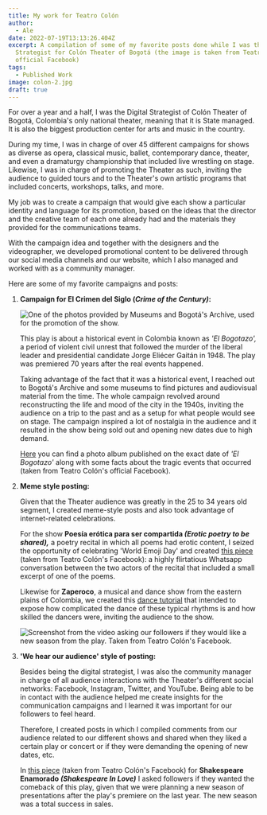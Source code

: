 ```yaml
---
title: My work for Teatro Colón
author:
  - Ale
date: 2022-07-19T13:13:26.404Z
excerpt: A compilation of some of my favorite posts done while I was the Digital
  Strategist for Colón Theater of Bogotá (the image is taken from Teatro Colón's
  official Facebook)
tags:
  - Published Work
image: colon-2.jpg
draft: true
---
```

For over a year and a half, I was the Digital Strategist of Colón Theater of Bogotá, Colombia's only national theater, meaning that it is State managed. It is also the biggest production center for arts and music in the country.

During my time, I was in charge of over 45 different campaigns for shows as diverse as opera, classical music, ballet, contemporary dance, theater, and even a dramaturgy championship that included live wrestling on stage. Likewise, I was in charge of promoting the Theater as such, inviting the audience to guided tours and to the Theater's own artistic programs that included concerts, workshops, talks, and more. 

My job was to create a campaign that would give each show a particular identity and language for its promotion, based on the ideas that the director and the creative team of each one already had and the materials they provided for the communications teams. 

With the campaign idea and together with the designers and the videographer, we developed promotional content to be delivered through our social media channels and our website, which I also managed and worked with as a community manager. 



Here are some of my favorite campaigns and posts: 

1. **Campaign for El Crimen del Siglo (*Crime of the Century)*:** 

   ![One of the photos provided by Museums and Bogotá's Archive, used for the promotion of the show.](colon-1.jpg)

   This play is about a historical event in Colombia known as *'El Bogotazo',* a period of violent civil unrest that followed the murder of the liberal leader and presidential candidate Jorge Eliécer Gaitán in 1948. The play was premiered 70 years after the real events happened. 

   Taking advantage of the fact that it was a historical event, I reached out to Bogotá's Archive and some museums to find pictures and audiovisual material from the time. The whole campaign revolved around reconstructing the life and mood of the city in the 1940s, inviting the audience on a trip to the past and as a setup for what people would see on stage. The campaign inspired a lot of nostalgia in the audience and it resulted in the show being sold out and opening new dates due to high demand.

   [Here](https://www.facebook.com/media/set/?set=a.2102926123067589&type=3) you can find a photo album published on the exact date of *'El Bogotazo'* along with some facts about the tragic events that occurred (taken from Teatro Colón's official Facebook).  


2. **Meme style posting:** 

   Given that the Theater audience was greatly in the 25 to 34 years old segment, I created meme-style posts and also took advantage of internet-related celebrations.

   For the show **Poesía erótica para ser compartida *(Erotic poetry to be shared),*** a poetry recital in which all poems had erotic content, I seized the opportunity of celebrating 'World Emoji Day' and created [this piece](https://www.facebook.com/watch/?v=2235232776503589) (taken from Teatro Colón's Facebook): a highly flirtatious Whatsapp conversation between the two actors of the recital that included a small excerpt of one of the poems. 

   Likewise for **Zaperoco**, a musical and dance show from the eastern plains of Colombia, we created this [dance tutorial](https://www.facebook.com/miteatrocolon/videos/2046413702052165) that intended to expose how complicated the dance of these typical rhythms is and how skilled the dancers were, inviting the audience to the show. 

   ![Screenshot from the video asking our followers if they would like a new season from the play. Taken from Teatro Colón's Facebook.](screenshot-283-.png)
3. **'We hear our audience' style of posting:** 

   Besides being the digital strategist, I was also the community manager in charge of all audience interactions with the Theater's different social networks: Facebook, Instagram, Twitter, and YouTube. Being able to be in contact with the audience helped me create insights for the communication campaigns and I learned it was important for our followers to feel heard. 

   Therefore, I created posts in which I compiled comments from our audience related to our different shows and shared when they liked a certain play or concert or if they were demanding the opening of new dates, etc.

   In [this piece](https://www.facebook.com/miteatrocolon/videos/318767182039044) (taken from Teatro Colón's Facebook) for **Shakespeare Enamorado *(Shakespeare In Love)*** I asked followers if they wanted the comeback of this play, given that we were planning a new season of presentations after the play's premiere on the last year. The new season was a total success in sales.